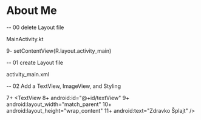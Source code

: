 # About Me

-- 00 delete Layout file

MainActivity.kt

9-        setContentView(R.layout.activity_main)

-- 01 create Layout file

activity_main.xml

<?xml version="1.0" encoding="utf-8"?>
<LinearLayout
    xmlns:android="http://schemas.android.com/apk/res/android"
    android:orientation="vertical" android:layout_width="match_parent"
    android:layout_height="match_parent">

</LinearLayout>

-- 02 Add a TextView, ImageView, and Styling

7+    <TextView
8+        android:id="@+id/textView"
9+        android:layout_width="match_parent"
10+        android:layout_height="wrap_content"
11+        android:text="Zdravko Šplajt" />
